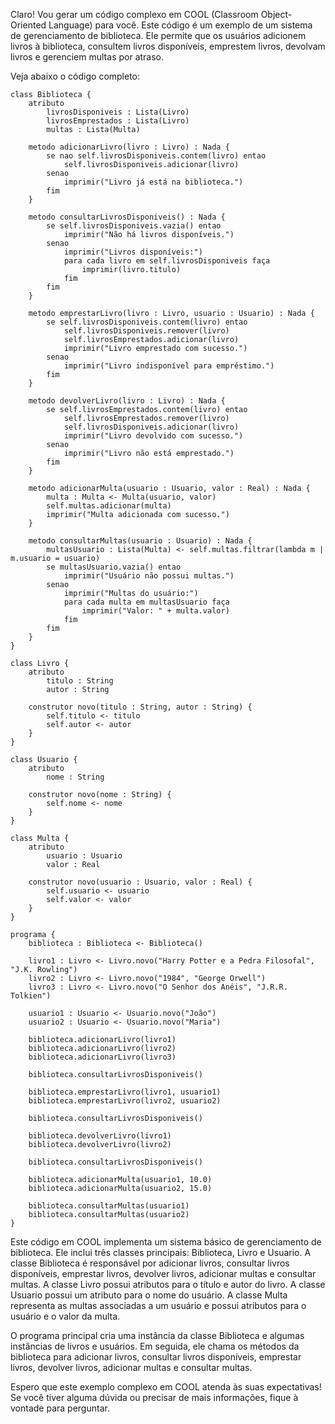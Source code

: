 Claro! Vou gerar um código complexo em COOL (Classroom Object-Oriented Language) para você. Este código é um exemplo de um sistema de gerenciamento de biblioteca. Ele permite que os usuários adicionem livros à biblioteca, consultem livros disponíveis, emprestem livros, devolvam livros e gerenciem multas por atraso.

Veja abaixo o código completo:

```
class Biblioteca {
    atributo
        livrosDisponiveis : Lista(Livro)
        livrosEmprestados : Lista(Livro)
        multas : Lista(Multa)

    metodo adicionarLivro(livro : Livro) : Nada {
        se nao self.livrosDisponiveis.contem(livro) entao
            self.livrosDisponiveis.adicionar(livro)
        senao
            imprimir("Livro já está na biblioteca.")
        fim
    }

    metodo consultarLivrosDisponiveis() : Nada {
        se self.livrosDisponiveis.vazia() entao
            imprimir("Não há livros disponíveis.")
        senao
            imprimir("Livros disponíveis:")
            para cada livro em self.livrosDisponiveis faça
                imprimir(livro.titulo)
            fim
        fim
    }

    metodo emprestarLivro(livro : Livro, usuario : Usuario) : Nada {
        se self.livrosDisponiveis.contem(livro) entao
            self.livrosDisponiveis.remover(livro)
            self.livrosEmprestados.adicionar(livro)
            imprimir("Livro emprestado com sucesso.")
        senao
            imprimir("Livro indisponível para empréstimo.")
        fim
    }

    metodo devolverLivro(livro : Livro) : Nada {
        se self.livrosEmprestados.contem(livro) entao
            self.livrosEmprestados.remover(livro)
            self.livrosDisponiveis.adicionar(livro)
            imprimir("Livro devolvido com sucesso.")
        senao
            imprimir("Livro não está emprestado.")
        fim
    }

    metodo adicionarMulta(usuario : Usuario, valor : Real) : Nada {
        multa : Multa <- Multa(usuario, valor)
        self.multas.adicionar(multa)
        imprimir("Multa adicionada com sucesso.")
    }

    metodo consultarMultas(usuario : Usuario) : Nada {
        multasUsuario : Lista(Multa) <- self.multas.filtrar(lambda m | m.usuario = usuario)
        se multasUsuario.vazia() entao
            imprimir("Usuário não possui multas.")
        senao
            imprimir("Multas do usuário:")
            para cada multa em multasUsuario faça
                imprimir("Valor: " + multa.valor)
            fim
        fim
    }
}

class Livro {
    atributo
        titulo : String
        autor : String

    construtor novo(titulo : String, autor : String) {
        self.titulo <- titulo
        self.autor <- autor
    }
}

class Usuario {
    atributo
        nome : String

    construtor novo(nome : String) {
        self.nome <- nome
    }
}

class Multa {
    atributo
        usuario : Usuario
        valor : Real

    construtor novo(usuario : Usuario, valor : Real) {
        self.usuario <- usuario
        self.valor <- valor
    }
}

programa {
    biblioteca : Biblioteca <- Biblioteca()

    livro1 : Livro <- Livro.novo("Harry Potter e a Pedra Filosofal", "J.K. Rowling")
    livro2 : Livro <- Livro.novo("1984", "George Orwell")
    livro3 : Livro <- Livro.novo("O Senhor dos Anéis", "J.R.R. Tolkien")

    usuario1 : Usuario <- Usuario.novo("João")
    usuario2 : Usuario <- Usuario.novo("Maria")

    biblioteca.adicionarLivro(livro1)
    biblioteca.adicionarLivro(livro2)
    biblioteca.adicionarLivro(livro3)

    biblioteca.consultarLivrosDisponiveis()

    biblioteca.emprestarLivro(livro1, usuario1)
    biblioteca.emprestarLivro(livro2, usuario2)

    biblioteca.consultarLivrosDisponiveis()

    biblioteca.devolverLivro(livro1)
    biblioteca.devolverLivro(livro2)

    biblioteca.consultarLivrosDisponiveis()

    biblioteca.adicionarMulta(usuario1, 10.0)
    biblioteca.adicionarMulta(usuario2, 15.0)

    biblioteca.consultarMultas(usuario1)
    biblioteca.consultarMultas(usuario2)
}
```

Este código em COOL implementa um sistema básico de gerenciamento de biblioteca. Ele inclui três classes principais: Biblioteca, Livro e Usuario. A classe Biblioteca é responsável por adicionar livros, consultar livros disponíveis, emprestar livros, devolver livros, adicionar multas e consultar multas. A classe Livro possui atributos para o título e autor do livro. A classe Usuario possui um atributo para o nome do usuário. A classe Multa representa as multas associadas a um usuário e possui atributos para o usuário e o valor da multa.

O programa principal cria uma instância da classe Biblioteca e algumas instâncias de livros e usuários. Em seguida, ele chama os métodos da biblioteca para adicionar livros, consultar livros disponíveis, emprestar livros, devolver livros, adicionar multas e consultar multas.

Espero que este exemplo complexo em COOL atenda às suas expectativas! Se você tiver alguma dúvida ou precisar de mais informações, fique à vontade para perguntar.